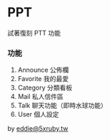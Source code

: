 # PPT 

試著復刻 PTT 功能

### 功能

1. Announce 公佈欄
2. Favorite 我的最愛
3. Category 分類看板
4. Mail     私人信件區
5. Talk     聊天功能（即時水球功能）
6. User     個人設定

by eddie@5xruby.tw
